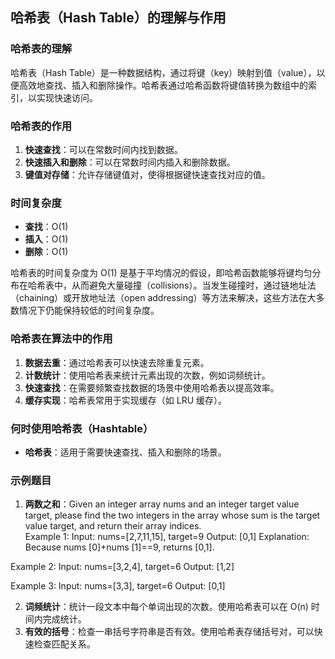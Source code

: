 ## 哈希表（Hash Table）的理解与作用

### 哈希表的理解

哈希表（Hash Table）是一种数据结构，通过将键（key）映射到值（value），以便高效地查找、插入和删除操作。哈希表通过哈希函数将键值转换为数组中的索引，以实现快速访问。


### 哈希表的作用

1. **快速查找**：可以在常数时间内找到数据。
2. **快速插入和删除**：可以在常数时间内插入和删除数据。
3. **键值对存储**：允许存储键值对，使得根据键快速查找对应的值。


### 时间复杂度

- **查找**：O(1)
- **插入**：O(1)
- **删除**：O(1)

哈希表的时间复杂度为 O(1) 是基于平均情况的假设，即哈希函数能够将键均匀分布在哈希表中，从而避免大量碰撞（collisions）。当发生碰撞时，通过链地址法（chaining）或开放地址法（open addressing）等方法来解决，这些方法在大多数情况下仍能保持较低的时间复杂度。

### 哈希表在算法中的作用

1. **数据去重**：通过哈希表可以快速去除重复元素。
2. **计数统计**：使用哈希表来统计元素出现的次数，例如词频统计。
3. **快速查找**：在需要频繁查找数据的场景中使用哈希表以提高效率。
4. **缓存实现**：哈希表常用于实现缓存（如 LRU 缓存）。


### 何时使用哈希表（Hashtable）

- **哈希表**：适用于需要快速查找、插入和删除的场景。


### 示例题目

1. **两数之和**：Given an integer array nums and an integer target value target, please find the two integers in the array whose sum is the target value target, and return their array indices.  
Example 1:
Input: nums=[2,7,11,15], target=9
Output: [0,1]
Explanation: Because nums [0]+nums [1]==9, returns [0,1].

Example 2:
Input: nums=[3,2,4], target=6
Output: [1,2]

Example 3:
Input: nums=[3,3], target=6
Output: [0,1]  

2. **词频统计**：统计一段文本中每个单词出现的次数。使用哈希表可以在 O(n) 时间内完成统计。
3. **有效的括号**：检查一串括号字符串是否有效。使用哈希表存储括号对，可以快速检查匹配关系。

